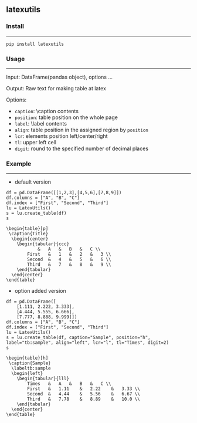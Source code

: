 ## latexutils

### Install
---
```
pip install latexutils
```

### Usage
---
Input: DataFrame(pandas object), options ...

Output: Raw text for making table at latex

Options:
- `caption`: \\caption contents
- `position`: table position on the whole page
- `label`: \\label contents
- `align`: table position in the assigned region by `position`
- `lcr`: elements position left/center/right
- `tl`: upper left cell
- `digit`: round to the specified number of decimal places 

### Example
---
- default version
```
df = pd.DataFrame([[1,2,3],[4,5,6],[7,8,9]])
df.columns = ["A", "B", "C"]
df.index = ["First", "Second", "Third"]
lu = LatexUtils()
s = lu.create_table(df)
s
```
``` output
\begin{table}[p]
 \caption{Title}
  \begin{center}
	\begin{tabular}{ccc}
			&	A	&	B	&	C \\
		First	&	1	&	2	&	3 \\
		Second	&	4	&	5	&	6 \\
		Third	&	7	&	8	&	9 \\
	\end{tabular}
  \end{center}
\end{table}
```
- option added version
```
df = pd.DataFrame([
    [1.111, 2.222, 3.333],
    [4.444, 5.555, 6.666],
    [7.777, 8.888, 9.999]])
df.columns = ["A", "B", "C"]
df.index = ["First", "Second", "Third"]
lu = LatexUtils()
s = lu.create_table(df, caption="Sample", position="h", label="tb:sample", align="left", lcr="l", tl="Times", digit=2)
s
```
``` output
\begin{table}[h]
 \caption{Sample}
  \labeltb:sample
  \begin{left}
	\begin{tabular}{lll}
		Times	&	A	&	B	&	C \\
		First	&	1.11	&	2.22	&	3.33 \\
		Second	&	4.44	&	5.56	&	6.67 \\
		Third	&	7.78	&	8.89	&	10.0 \\
	\end{tabular}
  \end{center}
\end{table}
```
